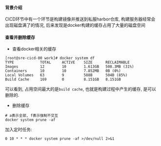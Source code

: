 #### 背景介绍

CICD环节中有一个环节是构建镜像并推送到私服harbor仓库, 构建服务器经常会出现磁盘满了的情况, 后来发现是docker构建的缓存占用了大量的磁盘空间


#### 查看并删除缓存

* 查看docker相关的缓存

```
[root@sre-cicd-00 work]# docker system df
TYPE            TOTAL     ACTIVE    SIZE      RECLAIMABLE
Images          12        10        1.613GB   508.3MB (31%)
Containers      10        10        7.852MB   0B (0%)
Local Volumes   63        9         588B      504B (85%)
Build Cache     169       0         8.151GB   8.151GB
```

可以看到, 占用空间最大的是`build cache`, 也就是构建过程中产生的缓存, 是可以删除的.


* 删除缓存


```
# a表示全部, f表示强制不交互
docker system prune -af
```

加入定时任务:

```
0 10 * * * docker system prune -af >/dev/null 2>&1
```
